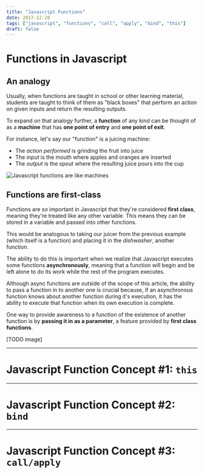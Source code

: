 ```yaml
---
title: "Javascript Functions"
date: 2017-12-28
tags: ["javascript", "functions", "call", "apply", "bind", "this"]
draft: false
---
```


# Functions in Javascript
## An analogy
Usually, when functions are taught in school or other learning material, students
are taught to think of them as "black boxes" that perform an action on given
inputs and return the resulting outputs.

To expand on that analogy further, a __function__ of any kind can be thought of
as a __machine__ that has __one point of entry__ and __one point of exit__.

For instance, let's say our "function" is a juicing machine:

* The *action performed* is grinding the fruit into juice
* The *input* is the mouth where apples and oranges are inserted
* The *output* is the spout where the resulting juice pours into the cup

![Javascript functions are like machines](/img/javascript-functions/juicer.jpg)

## Functions are first-class
Functions are *so* important in Javascript that they're considered __first class__,
meaning they're treated like any other variable. This means they
can be stored in a variable and passed into other functions.

This would be analogous to taking our juicer from the previous example (which itself
is a function) and placing it in the *dishwasher*, another function.

The ability to do this is important when we realize that Javascript executes
some functions __asynchronously__, meaning that a function will begin and be left
alone to do its work while the rest of the program executes.

Although async functions are outside of the scope of this article, the ability to pass
a function in to another one is crucial because, if an asynchronous function knows
about another function during it's execution, it has the ability to execute
that function when its own execution is complete.

One way to provide awareness to a function of the existence of another function
is by __passing it in as a parameter__, a feature provided by __first class
functions__.

[TODO image]

---

# Javascript Function Concept #1: `this`

---

# Javascript Function Concept #2: `bind`

---

# Javascript Function Concept #3: `call/apply`
